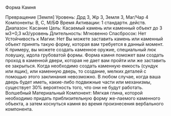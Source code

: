 
Форма Камня

Превращение [Земля]
Уровень: Дрд 3, Жр 3, Земля 3, Маг/Чар 4
Компоненты: В, С, М/БФ
Время Активации: 1 стандартн. действ.
Диапазон: Касание
Цель: Касаемый камень или каменный
объект до 3 м3+0,3 м3/уровень
Длительность: Мгновенно
Спасбросок: Нет
Устойчивость к Магии: Нет
Вы можете заставить камень или каменный объект принять такую форму,
которая вам требуется в данный момент.
К примеру, вы можете создать каменное оружие, специальный люк ловушку,
идола грубоватой формы. Форма камня
поможет вам создать проход в каменной
двери, которая не дает вам пройти или
же заставить ее закрыться. Когда необходимо создать каменную емкость (сундук или ящик), или каменную дверь, то
создание, мелких деталей с помощью
этого заклинания невозможно. В любом
случае, когда ваша дверь будет иметь,
какие-либо подвижные части или механизмы, существует 30% вероятность
того, что они не будут работать.
Волшебный Материальный Компонент: Мягкая глина, которой необходимо придать приблизительную форму
же-лаемого каменного объекта, а затем
коснуться камня во время произнесения
вербального компонента.
